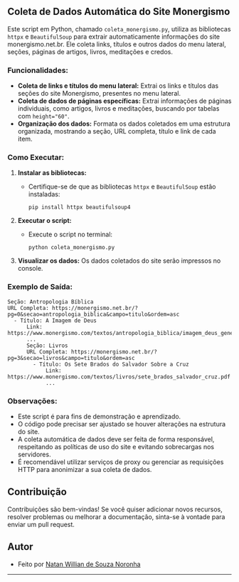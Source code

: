 ## Coleta de Dados Automática do Site Monergismo

Este script em Python, chamado `coleta_monergismo.py`, utiliza as bibliotecas `httpx` e `BeautifulSoup` para extrair automaticamente informações do site monergismo.net.br. Ele coleta links, títulos e outros dados do menu lateral, seções, páginas de artigos, livros, meditações e credos.

### Funcionalidades:

- **Coleta de links e títulos do menu lateral:** Extrai os links e títulos das seções do site Monergismo, presentes no menu lateral.
- **Coleta de dados de páginas específicas:** Extrai informações de páginas individuais, como artigos, livros e meditações, buscando por tabelas com `height="60"`.
- **Organização dos dados:** Formata os dados coletados em uma estrutura organizada, mostrando a seção, URL completa, título e link de cada item.

### Como Executar:

1. **Instalar as bibliotecas:**
    - Certifique-se de que as bibliotecas `httpx` e `BeautifulSoup` estão instaladas:
      ```
      pip install httpx beautifulsoup4
      ```

2. **Executar o script:**
    - Execute o script no terminal:
      ```
      python coleta_monergismo.py
      ```

3. **Visualizar os dados:** Os dados coletados do site serão impressos no console.

### Exemplo de Saída:

```
Seção: Antropologia Bíblica
URL Completa: https://monergismo.net.br/?pg=0&secao=antropologia_biblica&campo=titulo&ordem=asc
  - Título: A Imagem de Deus
      Link: https://www.monergismo.com/textos/antropologia_biblica/imagem_deus_genebra.htm
      ...
      Seção: Livros
      URL Completa: https://monergismo.net.br/?pg=3&secao=livros&campo=titulo&ordem=asc
        - Título: Os Sete Brados do Salvador Sobre a Cruz 
            Link: https://www.monergismo.com/textos/livros/sete_brados_salvador_cruz.pdf
            ...
```

### Observações:

- Este script é para fins de demonstração e aprendizado. 
- O código pode precisar ser ajustado se houver alterações na estrutura do site.
- A coleta automática de dados deve ser feita de forma responsável, respeitando as políticas de uso do site e evitando sobrecargas nos servidores. 
- É recomendável utilizar serviços de proxy ou gerenciar as requisições HTTP para anonimizar a sua coleta de dados.

## Contribuição

Contribuições são bem-vindas! Se você quiser adicionar novos recursos, resolver problemas ou melhorar a documentação, sinta-se à vontade para enviar um pull request.

## Autor

- Feito por [Natan Willian de Souza Noronha](https://github.com/NatanWillianNo)

---




